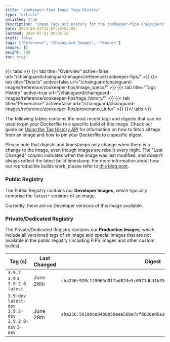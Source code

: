 ```yaml
---
title: "zookeeper-fips Image Tags History"
type: "article"
unlisted: true
description: "Image Tags and History for the zookeeper-fips Chainguard Image"
date: 2023-06-22T11:07:52+02:00
lastmod: 2024-07-01 00:36:20
draft: false
tags: ["Reference", "Chainguard Images", "Product"]
images: []
weight: 700
toc: true
---
```


{{< tabs >}}
{{< tab title="Overview" active=false url="/chainguard/chainguard-images/reference/zookeeper-fips/" >}}
{{< tab title="Details" active=false url="/chainguard/chainguard-images/reference/zookeeper-fips/image_specs/" >}}
{{< tab title="Tags History" active=true url="/chainguard/chainguard-images/reference/zookeeper-fips/tags_history/" >}}
{{< tab title="Provenance" active=false url="/chainguard/chainguard-images/reference/zookeeper-fips/provenance_info/" >}}
{{</ tabs >}}

The following tables contains the most recent tags and digests that can be used to pin your Dockerfile to a specific build of this image. Check our guide on [Using the Tag History API](/chainguard/chainguard-images/using-the-tag-history-api/) for information on how to fetch all tags from an image and how to pin your Dockerfile to a specific digest.

Please note that digests and timestamps only change when there is a change to the image, even though images are rebuilt every night. The "Last Changed" column indicates when the image was last modified, and doesn't always reflect the latest build timestamp. For more information about how our reproducible builds work, please refer to [this blog post](https://www.chainguard.dev/unchained/reproducing-chainguards-reproducible-image-builds).

### Public Registry
The Public Registry contains our **Developer Images**, which typically comprise the `latest*` versions of an image.

Currently, there are no Developer versions of this image available.

### Private/Dedicated Registry
The Private/Dedicated Registry contains our **Production Images**, which include all versioned tags of an image and special images that are not available in the public registry (including FIPS images and other custom builds).

| Tag (s)                                                   | Last Changed | Digest                                                                    |
|-----------------------------------------------------------|--------------|---------------------------------------------------------------------------|
|  `3.9.2` `3.9` `3` `3.9.2.0` `latest`                     | June 28th    | `sha256:920c149065d0f7ad824e5c0571db41b352d14a7a10fa2dcce54e3a0cd4e6a135` |
|  `3.9-dev` `latest-dev` `3.9.2-dev` `3.9.2.0-dev` `3-dev` | June 28th    | `sha256:56190ce84b0b50eee56be7cf8628ed6a3cbe2361b0538daae7b1a5bf8ed06be0` |

